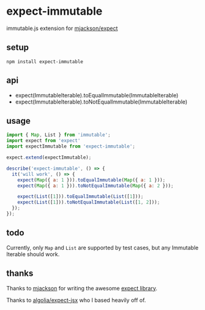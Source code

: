 # expect-immutable

immutable.js extension for [mjackson/expect](https://github.com/mjackson/expect)

## setup

`npm install expect-immutable`

## api

* expect(ImmutableIterable).toEqualImmutable(ImmutableIterable)
* expect(ImmutableIterable).toNotEqualImmutable(ImmutableIterable)

## usage

```js
import { Map, List } from 'immutable';
import expect from 'expect'
import expectImmutable from 'expect-immutable';

expect.extend(expectImmutable);

describe('expect-immutable', () => {
  it('will work', () => {
    expect(Map({ a: 1 })).toEqualImmutable(Map({ a: 1 }));
    expect(Map({ a: 1 })).toNotEqualImmutable(Map({ a: 2 }));

	expect(List([1])).toEqualImmutable(List([1]));
	expect(List([1])).toNotEqualImmutable(List([1, 2]));
  });
});
```

## todo

Currently, only `Map` and `List` are supported by test cases, but any Immutable Iterable should work.

## thanks

Thanks to [mjackson](https://github.com/mjackson) for writing the awesome [expect library](https://github.com/mjackson/expect).

Thanks to [algolia/expect-jsx](https://github.com/algolia/expect-jsx) who I based heavily off of.
